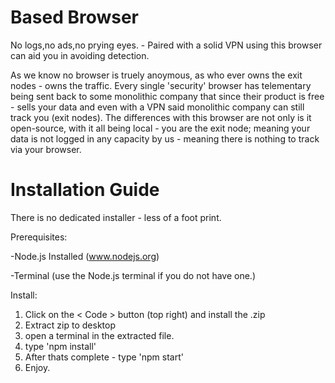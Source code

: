 # Based Browser

No logs,no ads,no prying eyes. - Paired with a solid VPN using this browser can aid you in avoiding detection. 

As we know no browser is truely anoymous, as who ever owns the exit nodes - owns the traffic. Every single 'security' browser has telementary being sent back to some monolithic company that since their product is free - sells your data and even with a VPN said monolithic company can still track you (exit nodes). The differences with this browser are not only is it open-source, with it all being local - you are the exit node; meaning your data is not logged in any capacity by us - meaning there is nothing to track via your browser.
# Installation Guide

There is no dedicated installer - less of a foot print. 

Prerequisites: 

-Node.js Installed (www.nodejs.org)

-Terminal (use the Node.js terminal if you do not have one.)

Install:
1. Click on the < Code > button (top right) and install the .zip
2. Extract zip to desktop
3. open a terminal in the extracted file.
4. type 'npm install'
5. After thats complete - type 'npm start'
6. Enjoy.
